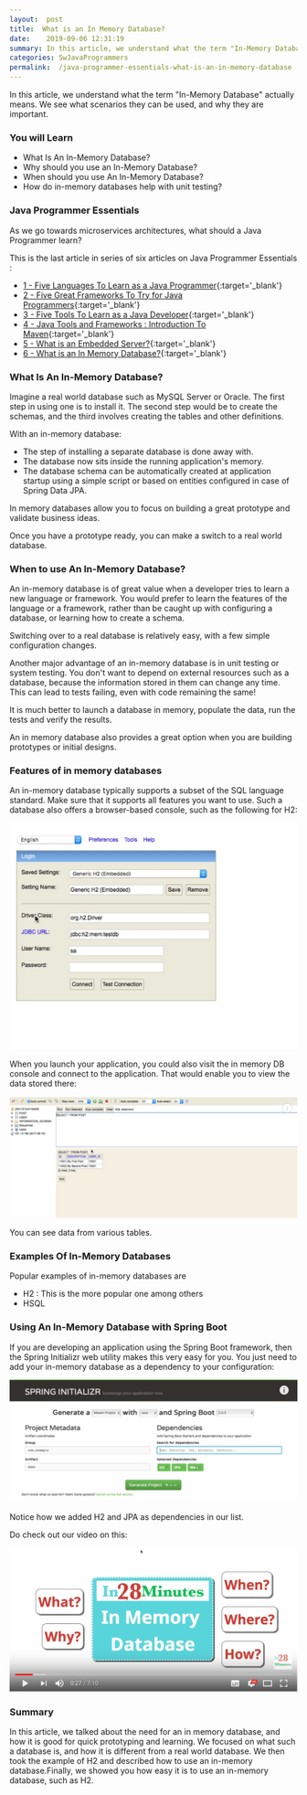 ```yaml
---
layout:  post
title:  What is an In Memory Database?
date:    2019-09-06 12:31:19
summary: In this article, we understand what the term "In-Memory Database" actually means. We see what scenarios they can be used, and why they are important.
categories: SwJavaProgrammers
permalink:  /java-programmer-essentials-what-is-an-in-memory-database
---
```


In this article, we understand what the term "In-Memory Database" actually means. We see what scenarios they can be used, and why they are important.

### You will Learn
- What Is An In-Memory Database?
- Why should you use an In-Memory Database?
- When should you use An In-Memory Database?
- How do in-memory databases help with unit testing?



### Java Programmer Essentials

As we go towards microservices architectures, what should a Java Programmer learn? 

This is the last article in series of six articles on Java Programmer Essentials :
- [1 - Five Languages To Learn as a Java Programmer](/five-great-languages-to-learn-as-a-java-programmer){:target='_blank'}
- [2 - Five Great Frameworks To Try for Java Programmers](/five-frameworks-for-java-programmers){:target='_blank'}
- [3 - Five Tools To Learn as a Java Developer](/five-tools-to-learn-for-java-programmers){:target='_blank'}
- [4 - Java Tools and Frameworks : Introduction To Maven](/java-tools-and-frameworks-introduction-to-maven){:target='_blank'}
- [5 - What is an Embedded Server?](/java-programmer-essentials-what-is-an-embedded-server){:target='_blank'}
- [6 - What is an In Memory Database?](/java-programmer-essentials-what-is-an-in-memory-database){:target='_blank'}



### What Is An In-Memory Database?

Imagine a real world database such as MySQL Server or Oracle. The first step in using one is to install it. The second step would be to create the schemas, and the third involves creating the tables and other definitions. 

With an in-memory database: 
* The step of installing a separate database is done away with. 
* The database now sits inside the running application's memory. 
* The database schema can be automatically created at application startup using a simple script or based on entities configured in case of Spring Data JPA.

In memory databases allow you to focus on building a great prototype and validate business ideas.

Once you have a prototype ready, you can make a switch to a real world database.

### When to use An In-Memory Database?

An in-memory database is of great value when a developer tries to learn a new language or framework. You would prefer to learn the features of the language or a framework, rather than be caught up with configuring a database, or learning how to create a schema.

Switching over to a real database is relatively easy, with a few simple configuration changes. 

Another major advantage of an in-memory database is in unit testing or system testing. You don't want to depend on external resources such as a database, because the information stored in them can change any time. This can lead to tests failing, even with code remaining the same! 

It is much better to launch a database in memory, populate the data, run the tests and verify the results.

An in memory database also provides a great option when you are building prototypes or initial designs.

### Features of in memory databases

An in-memory database typically supports a subset of the SQL language standard. Make sure that it supports all features you want to use. Such a database also offers a browser-based console, such as the following for H2:

![image info](/images/Capture-035-02.png)

When you launch your application, you could also visit the in memory DB console and connect to the application. That would enable you to view the data stored there:

![image info](/images/Capture-035-03.png)

You can see data from various tables.

### Examples Of In-Memory Databases

Popular examples of in-memory databases are 

* H2 : This is the more popular one among others
* HSQL

### Using An In-Memory Database with Spring Boot

If you are developing an application using the Spring Boot framework, then the Spring Initializr web utility makes this very easy for you. You just need to add your in-memory database as a dependency to your configuration:

![image info](/images/Capture-035-05.png)

Notice how we added H2 and JPA as dependencies in our list.

Do check out our video on this:

[![image info](/images/Capture-035-01.png)](https://www.youtube.com/watch?v=7mdZT_yDgCU)

### Summary

In this article, we talked about the need for an in memory database, and how it is good for quick prototyping and learning. We focused on what such a database is, and how it is different from a real world database. We then took the example of H2 and described how to use an in-memory database.Finally, we showed you how easy it is to use an in-memory database, such as H2.
